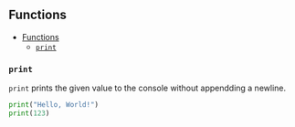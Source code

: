 ## Functions

- [Functions](#functions)
  - [`print`](#print)

### `print`

`print` prints the given value to the console without appendding a newline.

```python
print("Hello, World!")
print(123)
```
